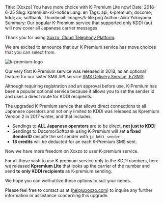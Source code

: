 Title: [Xoxzo] You have more choice with K-Premium Lite now!
Date: 2018-6-25
Slug: kpremium-v2-notice
Lang: en
Tags: api; k-premium; docomo; kddi; au; softbank; 
Thumbnail: images/k-lite.png
Author: Aiko Yokoyama
Summary: Our popular K-Premium service that supported only KDDI (au) will now cover all Japanese carrier messages.

Thank you for using [Xoxzo, Cloud Telephony Platform](https://www.xoxzo.com/en/).

We are excited to announce that our K-Premium service has move choices that you can select from. 

![k-premium-logo](/images/k-lite.png)

Our very first K-Premium service was released in 2013, as an optional feature for our sister
SMS API service [SMS Delivery Service, EZSMS](https://www.ezsms.biz/ja/).

Although requiring registration and an approval before use,
K-Premium has been a popular optional service because it allows you to set the
sender id and uses a direct route for KDDI recipients.

The upgraded K-Premium service that allows direct connections to all Japanese operators and not only limited to KDDI
was released as Kpremium Version 2 in 2017 winter, and that includes,

- Sendings to **ALL Japanese operators** are to be direct, **not just to KDDI**
- Sendings to Docomo/Softbank using K-Premium will set **a fixed SenderID** despite the set sender with `jp_kddi_sender`
- **13 credits** will be deducted for an each K-Premium SMS sent.

Now we have more freedom on Xoxzo to user K-premium service. 

For all those wish to use K-premium service only to the KDDI numbers, 
here we released **Kpremium Lite** that looks up the carrier of the number and
send **to only KDDI recipients** as K-premium sending.

We hope you can well-utilize these options to suit your needs.


Please feel free to contact us at (help@xoxzo.com) to inquire any further information or
assistance concerning this upgrade.
